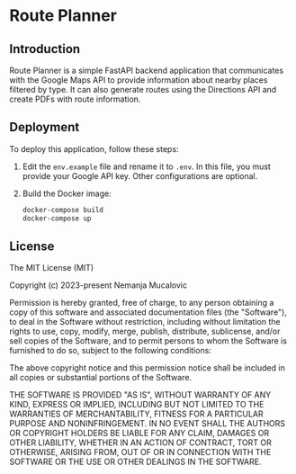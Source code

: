 # Route Planner

## Introduction

Route Planner is a simple FastAPI backend application that communicates with the Google Maps API to provide information about nearby places filtered by type. It can also generate routes using the Directions API and create PDFs with route information.

## Deployment

To deploy this application, follow these steps:

1. Edit the `env.example` file and rename it to `.env`. In this file, you must provide your Google API key. Other configurations are optional.

2. Build the Docker image:

   ```bash
   docker-compose build
   docker-compose up

## License
The MIT License (MIT)

Copyright (c) 2023-present Nemanja Mucalovic

Permission is hereby granted, free of charge, to any person obtaining a copy
of this software and associated documentation files (the "Software"), to deal
in the Software without restriction, including without limitation the rights
to use, copy, modify, merge, publish, distribute, sublicense, and/or sell
copies of the Software, and to permit persons to whom the Software is
furnished to do so, subject to the following conditions:

The above copyright notice and this permission notice shall be included in all
copies or substantial portions of the Software.

THE SOFTWARE IS PROVIDED "AS IS", WITHOUT WARRANTY OF ANY KIND, EXPRESS OR
IMPLIED, INCLUDING BUT NOT LIMITED TO THE WARRANTIES OF MERCHANTABILITY,
FITNESS FOR A PARTICULAR PURPOSE AND NONINFRINGEMENT. IN NO EVENT SHALL THE
AUTHORS OR COPYRIGHT HOLDERS BE LIABLE FOR ANY CLAIM, DAMAGES OR OTHER
LIABILITY, WHETHER IN AN ACTION OF CONTRACT, TORT OR OTHERWISE, ARISING FROM,
OUT OF OR IN CONNECTION WITH THE SOFTWARE OR THE USE OR OTHER DEALINGS IN THE
SOFTWARE.





